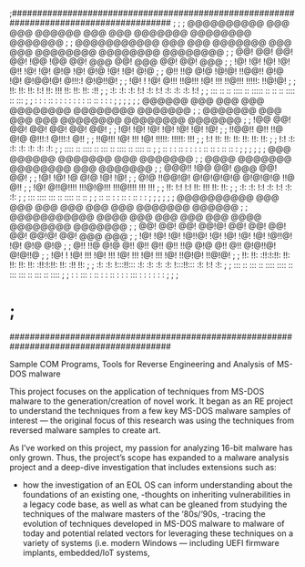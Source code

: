 ;########################################################################################
;       										;
;       @@@@@@@@@@   @@@ @@@      @@@@@@   @@@  @@@  @@@@@@@   @@@@@@@@  @@@@@@@  	; 
;       @@@@@@@@@@@  @@@ @@@     @@@@@@@   @@@  @@@  @@@@@@@@  @@@@@@@@  @@@@@@@@ 	; 
;       @@! @@! @@!  @@! !@@     !@@       @@!  @@@  @@!  @@@  @@!       @@!  @@@  	;
;       !@! !@! !@!  !@! @!!     !@!       !@!  @!@  !@!  @!@  !@!       !@!  @!@  	;
;       @!! !!@ @!@   !@!@!      !!@@!!    @!@  !@!  @!@@!@!   @!!!:!    @!@!!@!   	;
;       !@!   ! !@!    @!!!       !!@!!!   !@!  !!!  !!@!!!    !!!!!:    !!@!@!    	;
;       !!:     !!:    !!:            !:!  !!:  !!!  !!:       !!:       !!: :!!   	;
;       :!:     :!:    :!:           !:!   :!:  !:!  :!:       :!:       :!:  !:!       ;
;       :::     ::      ::       :::: ::   ::::: ::   ::        :: ::::  ::   :::       ;
;        :      :       :        :: : :     : :  :    :        : :: ::    :   : :       ;
;       										;
;       										;
;        @@@@@@   @@@  @@@  @@@  @@@@@@@@  @@@@@@@@  @@@@@@@                            ;
;       @@@@@@@   @@@  @@@  @@@  @@@@@@@@  @@@@@@@@  @@@@@@@                            ;
;       !@@       @@!  @@!  @@!  @@!       @@!         @@!                              ;
;       !@!       !@!  !@!  !@!  !@!       !@!         !@!                              ;
;       !!@@!!    @!!  !!@  @!@  @!!!:!    @!!!:!      @!!                              ;
;        !!@!!!   !@!  !!!  !@!  !!!!!:    !!!!!:      !!!                              ;
;            !:!  !!:  !!:  !!:  !!:       !!:         !!:                              ;
;           !:!   :!:  :!:  :!:  :!:       :!:         :!:                              ;
;       :::: ::    :::: :: :::    :: ::::   :: ::::     ::                              ;
;       :: : :      :: :  : :    : :: ::   : :: ::      :                               ;
;       										;
;       										;
;         @@@    @@@@@@             @@@@@@@   @@@  @@@@@@@                              ;
;        @@@@   @@@@@@@             @@@@@@@@  @@@  @@@@@@@                              ;
;       @@@!!  !@@                  @@!  @@@  @@!    @@!                                ;
;         !@!  !@!                  !@   @!@  !@!    !@!                                ;
;         @!@  !!@@!@!   @!@!@!@!@  @!@!@!@   !!@    @!!                                ;
;         !@!  @!!@!!!!  !!!@!@!!!  !!!@!!!!  !!!    !!!                                ;
;         !!:  !:!  !:!             !!:  !!!  !!:    !!:                                ;
;         :!:  :!:  !:!             :!:  !:!  :!:    :!:                                ;
;         :::  :::: :::              :: ::::   ::     ::                                ;
;          ::   :: : :              :: : ::   :       :                                 ;
;       										;
;       										;
;       @@@@@@@@@@        @@@   @@@       @@@  @@@  @@@       @@@   @@@@@@@   @@@@@@    ;
;       @@@@@@@@@@@      @@@@   @@@       @@@  @@@  @@@      @@@@   @@@@@@@@  @@@@@@@   ;
;       @@! @@! @@!     @@!@!   @@!       @@!  @@!  @@!     @@!@!   @@!  @@@      @@@   ;
;       !@! !@! !@!    !@!!@!   !@!       !@!  !@!  !@!    !@!!@!   !@!  @!@      @!@   ;
;       @!! !!@ @!@   @!! @!!   @!!       @!!  !!@  @!@   @!! @!!   @!@!!@!   @!@!!@    ;
;       !@!   ! !@!  !!!  !@!   !!!       !@!  !!!  !@!  !!!  !@!   !!@!@!    !!@!@!    ;
;       !!:     !!:  :!!:!:!!:  !!:       !!:  !!:  !!:  :!!:!:!!:  !!: :!!       !!:   ;
;       :!:     :!:  !:::!!:::   :!:      :!:  :!:  :!:  !:::!!:::  :!:  !:!      :!:   ;
;       :::     ::        :::    :: ::::   :::: :: :::        :::   ::   :::  :: ::::   ;
;        :      :         :::   : :: : :    :: :  : :         :::    :   : :   : : :    ;
;       										;
#       										;
########################################################################################

Sample COM Programs, Tools for Reverse Engineering and Analysis of MS-DOS malware


This project focuses on the application of techniques from MS-DOS malware to the generation/creation of novel work. 
It began as an RE project to understand the techniques from a few key MS-DOS malware samples of interest — the original focus of this research was using the techniques from reversed malware samples to create art. 

As I’ve worked on this project, my passion for analyzing 16-bit malware has only grown. 
Thus, the project’s scope has expanded to a malware analysis project and a deep-dive investigation that includes extensions such as: 

- how the investigation of an EOL OS can inform understanding about the foundations of an existing one, 
-thoughts on inheriting vulnerabilities in a legacy code base, as well as what can be gleaned from studying the techniques of the malware masters of the ‘80s/‘90s, 
-tracing the evolution of techniques developed in MS-DOS malware to malware of today and potential related vectors for leveraging these techniques on a variety of systems (i.e. modern Windows — including UEFI firmware implants, embedded/IoT systems, 

